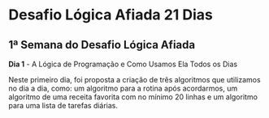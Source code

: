 # Desafio Lógica Afiada 21 Dias

## 1ª Semana do Desafio Lógica Afiada

**Dia 1** - A Lógica de Programação e Como Usamos Ela Todos os Dias

Neste primeiro dia, foi proposta a criação de três algoritmos que utilizamos no dia a dia, como: um algoritmo para a rotina após acordarmos, um algoritmo de uma receita favorita com no mínimo 20 linhas e um algoritmo para uma lista de tarefas diárias.